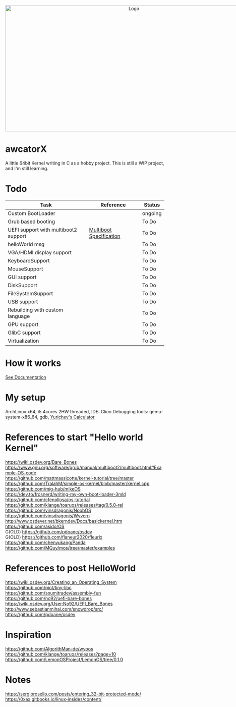 <div align="center" style="position: relative; width: 800px; height: 400px; overflow: hidden;">
  <img src="https://github.com/awcator/awcatorX/assets/54628909/e10f7800-3ac3-4c14-8435-0990623521ce" alt="Logo" style="position: absolute; top: 50%; left: 50%; transform: translate(-50%, -50%); width: 100%; height: 100%; object-fit: cover;">
</div>

# awcatorX

A little 64bit Kernel writing in C as a hobby project.
This is still a WIP project, and I'm still learning.

# Todo

| Task                                 | Reference                                                                        | Status  |
|--------------------------------------|----------------------------------------------------------------------------------|---------|
| Custom BootLoader                    |                                                                                  | ongoing |
| Grub based booting                   |                                                                                  | To Do   |
| UEFI support with multiboot2 support | [Multiboot Specification](https://en.wikipedia.org/wiki/Multiboot_specification) | To Do   |
| helloWorld msg                       |                                                                                  | To Do   |
| VGA/HDMI display support             |                                                                                  | To Do   |
| KeyboardSupport                      |                                                                                  | To Do   |
| MouseSupport                         |                                                                                  | To Do   |
| GUI support                          |                                                                                  | To Do   |
| DiskSupport                          |                                                                                  | To Do   |
| FileSystemSupport                    |                                                                                  | To Do   |
| USB support                          |                                                                                  | To Do   |
| Rebuilding with custom language      |                                                                                  | To Do   |
| GPU support                          |                                                                                  | To Do   |
| GlibC support                        |                                                                                  | To Do   |
| Virtualization                       |                                                                                  | To Do   |

# How it works

[See Documentation](documentation/0.how_it_works.md)

# My setup

ArchLinux x64, i5 4cores 2HW threaded, IDE: Clion
Debugging tools: qemu-system-x86_64, gdb, [Yurichev's Calculator](https://yurichev.com/progcalc/)

# References to start "Hello world Kernel"

https://wiki.osdev.org/Bare_Bones  <br>
https://www.gnu.org/software/grub/manual/multiboot2/multiboot.html#Example-OS-code <br>
https://github.com/mattmassicotte/kernel-tutorial/tree/master <br>
https://github.com/TralahM/simple-os-kernel/blob/master/kernel.cpp <br>
https://github.com/mig-hub/mikeOS <br>
https://dev.to/frosnerd/writing-my-own-boot-loader-3mld <br>
https://github.com/cfenollosa/os-tutorial <br>
https://github.com/klange/toaruos/releases/tag/0.5.0-rel <br>
https://github.com/vinsdragonis/NoobOS <br>
https://github.com/vinsdragonis/Wyvern <br>
http://www.osdever.net/bkerndev/Docs/basickernel.htm <br>
https://github.com/asido/OS <br> G(OLD)
https://github.com/pdoane/osdev <br> G(OLD)
https://github.com/flaneur2020/fleurix <br>
https://github.com/chenyukang/Panda <br>
https://github.com/MQuy/mos/tree/master/examples <br>

# References to post HelloWorld

https://wiki.osdev.org/Creating_an_Operating_System <br>
https://github.com/piot/tiny-libc <br>
https://github.com/soumitradev/assembly-fun <br>
https://github.com/no92/uefi-bare-bones https://wiki.osdev.org/User:No92/UEFI_Bare_Bones <br>
http://www.sebastianmihai.com/snowdrop/src/ <br>
https://github.com/pdoane/osdev <br>

# Inspiration

https://github.com/AlgorithMan-de/wyoos <br>
https://github.com/klange/toaruos/releases?page=10 <br>
https://github.com/LemonOSProject/LemonOS/tree/0.1.0 <br>

# Notes
https://sergiorosello.com/posts/entering_32-bit-protected-mode/
https://0xax.gitbooks.io/linux-insides/content/
